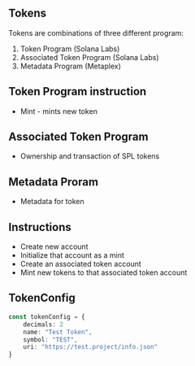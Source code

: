 ## Tokens

Tokens are combinations of three different program:
1. Token Program (Solana Labs)
2. Associated Token Program (Solana Labs)
3. Metadata Program (Metaplex)


## Token Program instruction
* Mint - mints new token


## Associated Token Program 
* Ownership and transaction of SPL tokens

## Metadata Proram
* Metadata for token


## Instructions
* Create new account
* Initialize that account as a mint
* Create an associated token account
* Mint new tokens to that associated token account


## TokenConfig

```ts
const tokenConfig = {
    decimals: 2
    name: "Test Token",
    symbol: "TEST",
    uri: "https://test.project/info.json"
}
```